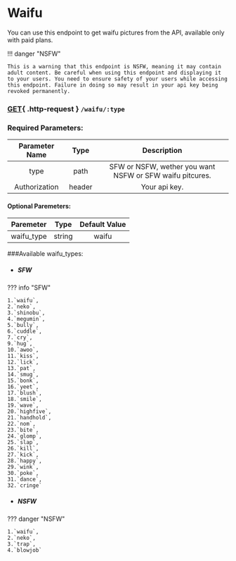 # Waifu
You can use this endpoint to get waifu pictures from the API, available only with paid plans.

!!! danger "NSFW"

    This is a warning that this endpoint is NSFW, meaning it may contain adult content. Be careful when using this endpoint and displaying it to your users. You need to ensure safety of your users while accessing this endpoint. Failure in doing so may result in your api key being revoked permanently.


### [GET](#){ .http-request } `/waifu/:type`

### Required Parameters:

| Parameter Name  |  Type | Description
|:-------------:|:--------------:|:--------------:|
| type |  path | SFW or NSFW, wether you want NSFW or SFW waifu pitcures. | 
| Authorization | header | Your api key.|

#### Optional Paremeters:

| Paremeter | Type | Default Value |
| :-------------: | :--------------: | :--------------: |
| waifu_type | string | waifu |

###Available waifu_types: 
- ##### SFW
??? info "SFW"

    1.`waifu`,    
    2.`neko`,    
    3.`shinobu`,    
    4.`megumin`,    
    5.`bully`,    
    6.`cuddle`,    
    7.`cry`,     
    9.`hug`,      
    10.`awoo`,    
    11.`kiss`,   
    12.`lick`,   
    13.`pat`,     
    14.`smug`,    
    15.`bonk`,    
    16.`yeet`,    
    17.`blush`,    
    18.`smile`,    
    19.`wave`,    
    20.`highfive`,        
    21.`handhold`,    
    22.`nom`,     
    23.`bite`,     
    24.`glomp`,     
    25.`slap`,     
    26.`kill`,         
    27.`kick`,    
    28.`happy`,    
    29.`wink`,     
    30.`poke`,     
    31.`dance`,     
    32.`cringe`

- ##### NSFW
??? danger "NSFW"
           
    1.`waifu`,    
    2.`neko`,    
    3.`trap`,    
    4.`blowjob`
